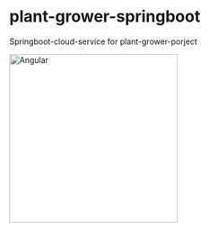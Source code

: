# plant-grower-springboot
Springboot-cloud-service for plant-grower-porject



<img align="left" alt="Angular" width="300px" style="padding-right:10px;" src="http://127.0.0.1:8081/statsImage/andi" />
